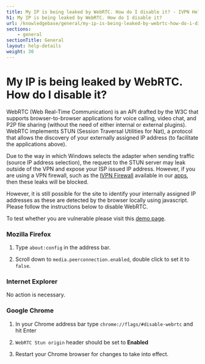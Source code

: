 ```yaml
---
title: My IP is being leaked by WebRTC. How do I disable it? - IVPN Help
h1: My IP is being leaked by WebRTC. How do I disable it?
url: /knowledgebase/general/my-ip-is-being-leaked-by-webrtc-how-do-i-disable-it/
sections:
    - general
sectionTitle: General
layout: help-details
weight: 30
---
```

# My IP is being leaked by WebRTC. How do I disable it?

WebRTC (Web Real-Time Communication) is an API drafted by the W3C that supports browser-to-browser applications for voice calling, video chat, and P2P file sharing (without the need of either internal or external plugins). WebRTC implements STUN (Session Traversal Utilities for Nat), a protocol that allows the discovery of your externally assigned IP address (to facilitate the applications above).

Due to the way in which Windows selects the adapter when sending traffic (source IP address selection), the request to the STUN server may leak outside of the VPN and expose your ISP issued IP address. However, if you are using a VPN firewall, such as the [IVPN Firewall](/knowledgebase/general/do-you-offer-a-kill-switch-or-vpn-firewall/) available in our [apps](/apps/), then these leaks will be blocked.

However, it is still possible for the site to identify your internally assigned IP addresses as these are detected by the browser locally using javascript. Please follow the instructions below to disable WebRTC.

To test whether you are vulnerable please visit this [demo page](https://diafygi.github.io/webrtc-ips/).

### Mozilla Firefox

1. Type `about:config` in the address bar.

2. Scroll down to `media.peerconnection.enabled`, double click to set it to `false`.

### Internet Explorer

No action is necessary.

### Google Chrome

1. In your Chrome address bar type `chrome://flags/#disable-webrtc` and hit Enter

2. `WebRTC Stun origin` header should be set to **Enabled**

3. Restart your Chrome browser for changes to take into effect.
